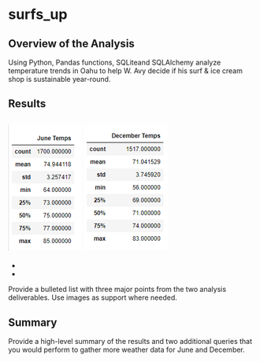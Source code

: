 # surfs_up

## Overview of the Analysis
Using Python, Pandas functions, SQLiteand SQLAlchemy analyze temperature trends in Oahu to help W. Avy decide if his surf & ice cream shop is sustainable year-round.

## Results
![june_temps](Resources/june_summary_stats.png)
![dec_temps](Resources/december_summary_stats.png)
- 
- 
- 

Provide a bulleted list with three major points from the two analysis deliverables. Use images as support where needed.

## Summary
Provide a high-level summary of the results and two additional queries that you would perform to gather more weather data for June and December.